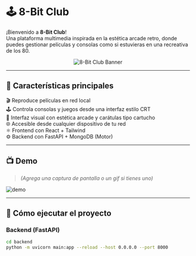 # 🕹️ 8-Bit Club

¡Bienvenido a **8-Bit Club**!  
Una plataforma multimedia inspirada en la estética arcade retro, donde puedes gestionar películas y consolas como si estuvieras en una recreativa de los 80.

<div align="center">
  <img src="https://user-images.githubusercontent.com/tu_usuario/banner_arcade.gif" alt="8-Bit Club Banner" style="max-width:100%;" />
</div>

---

## 👾 Características principales

🎬 Reproduce películas en red local  
🕹️ Controla consolas y juegos desde una interfaz estilo CRT  
🎨 Interfaz visual con estética arcade y carátulas tipo cartucho  
🌐 Accesible desde cualquier dispositivo de tu red  
⚛️ Frontend con React + Tailwind  
⚙️ Backend con FastAPI + MongoDB (Motor)

---

## 📺 Demo

> *(Agrega una captura de pantalla o un gif si tienes uno)*

![demo](https://user-images.githubusercontent.com/tu_usuario/demo.gif)

---

## 🚀 Cómo ejecutar el proyecto

### Backend (FastAPI)

```bash
cd backend
python -m uvicorn main:app --reload --host 0.0.0.0 --port 8000
